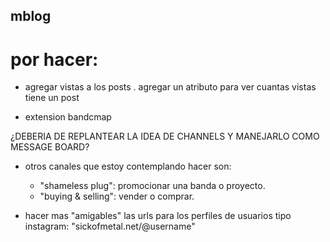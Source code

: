 ## mblog

# por hacer:
- agregar vistas a los posts
    . agregar un atributo para ver cuantas vistas tiene un post

- extension bandcmap

¿DEBERIA DE REPLANTEAR LA IDEA DE CHANNELS Y MANEJARLO COMO MESSAGE BOARD?

- otros canales que estoy contemplando hacer son:
    - "shameless plug": promocionar una banda o proyecto.
    - "buying & selling": vender o comprar. 

- hacer mas "amigables" las urls para los perfiles de usuarios tipo instagram: "sickofmetal.net/@username"